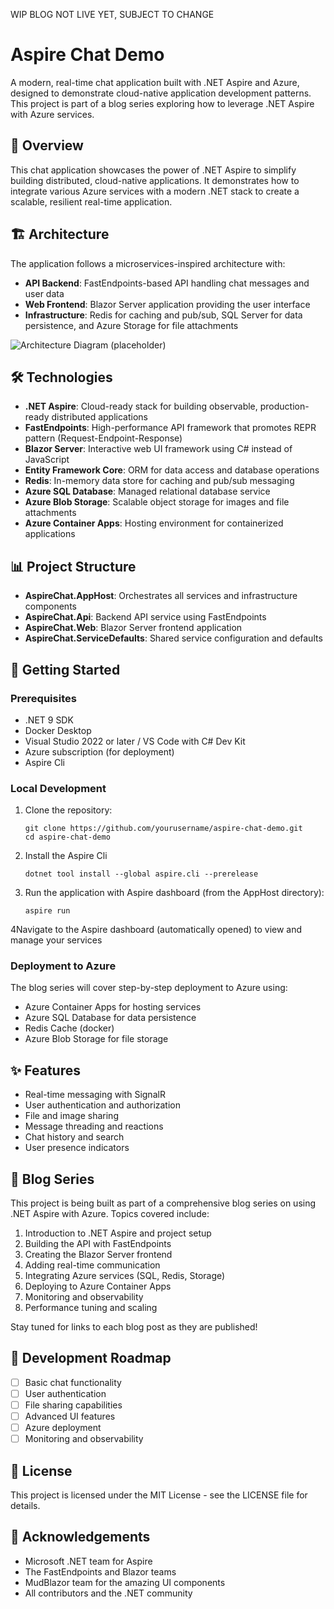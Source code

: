WIP BLOG NOT LIVE YET, SUBJECT TO CHANGE

# Aspire Chat Demo

A modern, real-time chat application built with .NET Aspire and Azure, designed to demonstrate cloud-native application development patterns. This project is part of a blog series exploring how to leverage .NET Aspire with Azure services.

## 🌟 Overview

This chat application showcases the power of .NET Aspire to simplify building distributed, cloud-native applications. It demonstrates how to integrate various Azure services with a modern .NET stack to create a scalable, resilient real-time application.

## 🏗️ Architecture

The application follows a microservices-inspired architecture with:

- **API Backend**: FastEndpoints-based API handling chat messages and user data
- **Web Frontend**: Blazor Server application providing the user interface
- **Infrastructure**: Redis for caching and pub/sub, SQL Server for data persistence, and Azure Storage for file attachments

![Architecture Diagram (placeholder)]()

## 🛠️ Technologies

- **.NET Aspire**: Cloud-ready stack for building observable, production-ready distributed applications
- **FastEndpoints**: High-performance API framework that promotes REPR pattern (Request-Endpoint-Response)
- **Blazor Server**: Interactive web UI framework using C# instead of JavaScript
- **Entity Framework Core**: ORM for data access and database operations
- **Redis**: In-memory data store for caching and pub/sub messaging
- **Azure SQL Database**: Managed relational database service
- **Azure Blob Storage**: Scalable object storage for images and file attachments
- **Azure Container Apps**: Hosting environment for containerized applications

## 📊 Project Structure

- **AspireChat.AppHost**: Orchestrates all services and infrastructure components
- **AspireChat.Api**: Backend API service using FastEndpoints
- **AspireChat.Web**: Blazor Server frontend application
- **AspireChat.ServiceDefaults**: Shared service configuration and defaults

## 🚀 Getting Started

### Prerequisites

- .NET 9 SDK
- Docker Desktop
- Visual Studio 2022 or later / VS Code with C# Dev Kit
- Azure subscription (for deployment)
- Aspire Cli

### Local Development

1. Clone the repository:
   ```
   git clone https://github.com/yourusername/aspire-chat-demo.git
   cd aspire-chat-demo
   ```

2. Install the Aspire Cli
    ```
    dotnet tool install --global aspire.cli --prerelease
    ```
3. Run the application with Aspire dashboard (from the AppHost directory):
   ```
   aspire run
   ```

4Navigate to the Aspire dashboard (automatically opened) to view and manage your services

### Deployment to Azure

The blog series will cover step-by-step deployment to Azure using:
- Azure Container Apps for hosting services
- Azure SQL Database for data persistence
- Redis Cache (docker)
- Azure Blob Storage for file storage

## ✨ Features

- Real-time messaging with SignalR
- User authentication and authorization
- File and image sharing
- Message threading and reactions
- Chat history and search
- User presence indicators

## 📝 Blog Series

This project is being built as part of a comprehensive blog series on using .NET Aspire with Azure. Topics covered include:

1. Introduction to .NET Aspire and project setup
2. Building the API with FastEndpoints
3. Creating the Blazor Server frontend
4. Adding real-time communication
5. Integrating Azure services (SQL, Redis, Storage)
6. Deploying to Azure Container Apps
7. Monitoring and observability
8. Performance tuning and scaling

Stay tuned for links to each blog post as they are published!

## 🔄 Development Roadmap

- [ ] Basic chat functionality
- [ ] User authentication
- [ ] File sharing capabilities
- [ ] Advanced UI features
- [ ] Azure deployment
- [ ] Monitoring and observability

## 📄 License

This project is licensed under the MIT License - see the LICENSE file for details.

## 🙏 Acknowledgements

- Microsoft .NET team for Aspire
- The FastEndpoints and Blazor teams
- MudBlazor team for the amazing UI components
- All contributors and the .NET community
